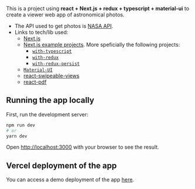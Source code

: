 This is a project using **react + Next.js + redux + typescript + material-ui** to create a viewer web app of astronomical photos.

- The API used to get photos is [NASA API](https://api.nasa.gov/).
- Links to tech/lib used:
  - [Next.js](https://nextjs.org/)
  - [Next.js example projects](https://github.com/vercel/next.js/tree/canary/examples). More speficially the following projects:
    - [`with-typescript`](https://github.com/vercel/next.js/tree/canary/examples/with-typescript)
    - [`with-redux`](https://github.com/vercel/next.js/tree/canary/examples/with-redux)
    - [`with-redux-persist`](https://github.com/vercel/next.js/tree/canary/examples/with-redux-persist)
  - [`Material-UI`](https://material-ui.com/)
  - [react-swipeable-views](https://react-swipeable-views.com/)
  - [react-pdf](https://react-pdf.org/)

## Running the app locally

First, run the development server:

```bash
npm run dev
# or
yarn dev
```

Open [http://localhost:3000](http://localhost:3000) with your browser to see the result.

## Vercel deployment of the app

You can access a demo deployment of the app [here](https://vercel.com/import?utm_medium=default-template&filter=next.js&utm_source=create-next-app&utm_campaign=create-next-app-readme).
